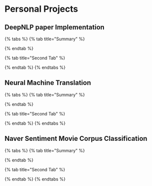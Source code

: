 # Personal Projects

## DeepNLP paper Implementation

{% tabs %}
{% tab title="Summary" %}

{% endtab %}

{% tab title="Second Tab" %}

{% endtab %}
{% endtabs %}

## Neural Machine Translation

{% tabs %}
{% tab title="Summary" %}

{% endtab %}

{% tab title="Second Tab" %}

{% endtab %}
{% endtabs %}

## Naver Sentiment Movie Corpus Classification

{% tabs %}
{% tab title="Summary" %}

{% endtab %}

{% tab title="Second Tab" %}

{% endtab %}
{% endtabs %}

## 

